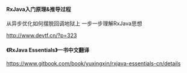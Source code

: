 #### RxJava入门原理&推导过程

从异步优化如何摆脱回调地狱上 一步一步理解RxJava思想

http://www.devtf.cn/?p=323

#### 《RxJava Essentials》一书中文翻译

https://www.gitbook.com/book/yuxingxin/rxjava-essentials-cn/details
